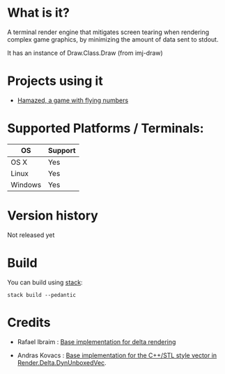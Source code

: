 # What is it?

A terminal render engine that mitigates screen tearing when rendering complex
game graphics, by minimizing the amount of data sent to stdout.

It has an instance of Draw.Class.Draw (from imj-draw)

# Projects using it

- [Hamazed, a game with flying numbers](https://github.com/OlivierSohn/hamazed/tree/master/imj-game-hamazed)

# Supported Platforms / Terminals:

|OS       |Support|
|---------|-------|
|OS X     |Yes    |
|Linux    |Yes    |
|Windows  |Yes    |

# Version history

Not released yet

# Build

You can build using [stack](https://docs.haskellstack.org):

`stack build --pedantic`

# Credits

- Rafael Ibraim : [Base implementation for delta rendering](https://gist.github.com/ibraimgm/40e307d70feeb4f117cd)

- Andras Kovacs : [Base implementation for the C++/STL style vector in Render.Delta.DynUnboxedVec](https://github.com/AndrasKovacs/dynamic-mvector).
